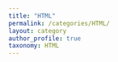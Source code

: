 ```yaml
---
title: "HTML"
permalink: /categories/HTML/
layout: category
author_profile: true
taxonomy: HTML
---
```

